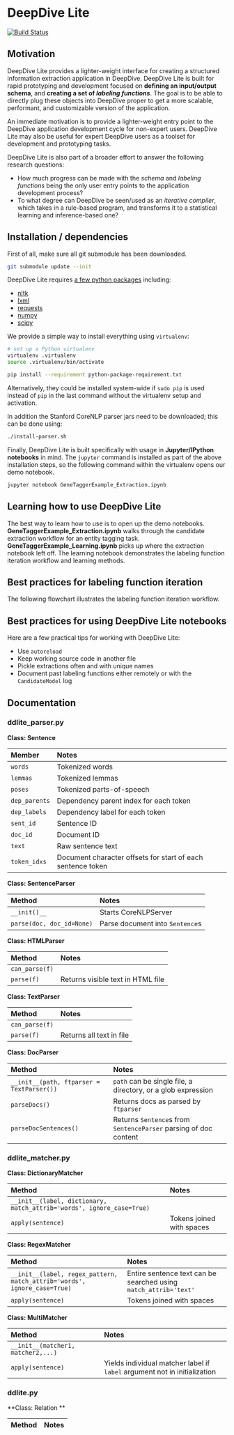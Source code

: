 # DeepDive Lite

[![Build Status](https://travis-ci.org/HazyResearch/ddlite.svg?branch=master)](https://travis-ci.org/HazyResearch/ddlite)

## Motivation
DeepDive Lite provides a lighter-weight interface for creating a structured information extraction application in DeepDive. DeepDive Lite is built for rapid prototyping and development focused on **defining an input/output schema**, and **creating a set of _labeling functions_**. The goal is to be able to directly plug these objects into DeepDive proper to get a more scalable, performant, and customizable version of the application.

An immediate motivation is to provide a lighter-weight entry point to the DeepDive application development cycle for non-expert users. DeepDive Lite may also be useful for expert DeepDive users as a toolset for development and prototyping tasks.

DeepDive Lite is also part of a broader effort to answer the following research questions: 
* How much progress can be made with the _schema_ and _labeling functions_ being the only user entry points to the application development process?
* To what degree can DeepDive be seen/used as an _iterative compiler_, which takes in a rule-based program, and transforms it to a statistical learning and inference-based one?

## Installation / dependencies

<!-- TODO these manual instruction could be abstracted away with a simple launcher script, that takes as input a ipynb and simply opens it after any necessary setup.. -->

First of all, make sure all git submodule has been downloaded.

```bash
git submodule update --init
```

DeepDive Lite requires [a few python packages](python-package-requirement.txt) including:

* [nltk](http://www.nltk.org/install.html)
* [lxml](http://lxml.de/installation.html)
* [requests](http://docs.python-requests.org/en/master/user/install/#install)
* [numpy](http://docs.scipy.org/doc/numpy-1.10.1/user/install.html)
* [scipy](http://www.scipy.org/install.html)

We provide a simple way to install everything using `virtualenv`:

```bash
# set up a Python virtualenv
virtualenv .virtualenv
source .virtualenv/bin/activate

pip install --requirement python-package-requirement.txt
```

Alternatively, they could be installed system-wide if `sudo pip` is used instead of `pip` in the last command without the virtualenv setup and activation.

In addition the Stanford CoreNLP parser jars need to be downloaded; this can be done using:
```bash
./install-parser.sh
```

Finally, DeepDive Lite is built specifically with usage in **Jupyter/IPython notebooks** in mind.
The `jupyter` command is installed as part of the above installation steps, so the following command within the virtualenv opens our demo notebook.

```bash
jupyter notebook GeneTaggerExample_Extraction.ipynb
```

## Learning how to use DeepDive Lite
The best way to learn how to use is to open up the demo notebooks. **GeneTaggerExample_Extraction.ipynb** walks through the candidate extraction workflow for an entity tagging task. **GeneTaggerExample_Learning.ipynb** picks up where the extraction notebook left off. The learning notebook demonstrates the labeling function iteration workflow and learning methods.

## Best practices for labeling function iteration
The following flowchart illustrates the labeling function iteration workflow.

## Best practices for using DeepDive Lite notebooks
Here are a few practical tips for working with DeepDive Lite:
* Use `autoreload`
* Keep working source code in another file 
* Pickle extractions often and with unique names
* Document past labeling functions either remotely or with the `CandidateModel` log

## Documentation

### **ddlite_parser.py**
**Class: Sentence**

|**Member**|**Notes**|
|:---------|:--------|
|`words`| Tokenized words|
|`lemmas`| Tokenized lemmas|
|`poses`| Tokenized parts-of-speech|
|`dep_parents`| Dependency parent index for each token |
|`dep_labels`|Dependency label for each token|
|`sent_id`| Sentence ID|
|`doc_id`|Document ID|
|`text`| Raw sentence text|
|`token_idxs`| Document character offsets for start of each sentence token |

**Class: SentenceParser**

|**Method**|**Notes**|
|:---------|:--------|
|`__init()__`| Starts CoreNLPServer|
|`parse(doc, doc_id=None)` | Parse document into `Sentence`s|

**Class: HTMLParser**

|**Method**|**Notes**|
|:---------|:--------|
|`can_parse(f)`||
|`parse(f)`| Returns visible text in HTML file|

**Class: TextParser**

|**Method**|**Notes**|
|:---------|:--------|
|`can_parse(f)`||
|`parse(f)`| Returns all text in file|

**Class: DocParser**

|**Method**|**Notes**|
|:---------|:--------|
|`__init__(path, ftparser = TextParser())` | `path` can be single file, a directory, or a glob expression |
|`parseDocs()` | Returns docs as parsed by `ftparser` |
|`parseDocSentences()` | Returns `Sentence`s from `SentenceParser` parsing of doc content |

### **ddlite_matcher.py**

**Class: DictionaryMatcher**

|**Method**|**Notes**|
|:---------|:--------|
|`__init__(label, dictionary, match_attrib='words', ignore_case=True)`| |
|`apply(sentence)`| Tokens joined with spaces |

**Class: RegexMatcher**

|**Method**|**Notes**|
|:---------|:--------|
|`__init__(label, regex_pattern, match_attrib='words', ignore_case=True)`| Entire sentence text can be searched using `match_attrib='text'`|
|`apply(sentence)`| Tokens joined with spaces |

**Class: MultiMatcher**

|**Method**|**Notes**|
|:---------|:--------|
|`__init__(matcher1, matcher2,...)`| |
|`apply(sentence)`| Yields individual matcher label if `label` argument not in initialization |

### **ddlite.py**

**Class: Relation **

|**Method**|**Notes**|
|:---------|:--------|